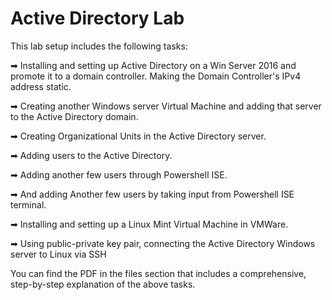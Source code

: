 # Active Directory Lab


This lab setup includes the following tasks:

➡ Installing and setting up Active Directory on a Win Server 2016 and promote it to a domain controller. Making the Domain Controller's IPv4 address static.

➡ Creating another Windows server Virtual Machine and adding that server to the Active Directory domain.

➡ Creating Organizational Units in the Active Directory server.

➡ Adding users to the Active Directory.

➡ Adding another few users through Powershell ISE.

➡ And adding Another few users by taking input from Powershell ISE terminal.

➡ Installing and setting up a Linux Mint Virtual Machine in VMWare.

➡ Using public-private key pair, connecting the Active Directory Windows server to Linux via SSH


You can find the PDF in the files section that includes a comprehensive, step-by-step explanation of the above tasks.
